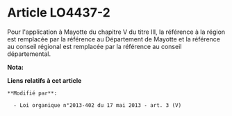 # Article LO4437-2

Pour l'application à Mayotte du chapitre V du titre III, la référence à la région est remplacée par la référence au
Département de Mayotte et la référence au conseil régional est remplacée par la référence au conseil départemental.

**Nota:**



**Liens relatifs à cet article**

	**Modifié par**:

	  - Loi organique n°2013-402 du 17 mai 2013 - art. 3 (V)
